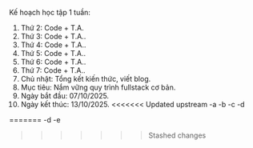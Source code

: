 Kế hoạch học tập 1 tuần:

1. Thứ 2: Code + T.A.
2. Thứ 3:  Code + T.A..
3. Thứ 4:  Code + T.A..
4. Thứ 5:  Code + T.A..
5. Thứ 6:  Code + T.A..
6. Thứ 7:  Code + T.A..
7. Chủ nhật: Tổng kết kiến thức, viết blog.
8. Mục tiêu: Nắm vững quy trình fullstack cơ bản.
9. Ngày bắt đầu: 07/10/2025.
10. Ngày kết thúc: 13/10/2025.
<<<<<<< Updated upstream
-a
-b
-c
-d

=======
-d
-e
>>>>>>> Stashed changes
